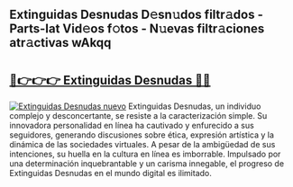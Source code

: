 ## Extinguidas Desnudas D𝚎sn𝚞dos filtr𝚊dos - Parts-Iat Vid𝚎os f𝚘tos - N𝚞evas filtr𝚊ciones atr𝚊ctivas wAkqq

# <h2><a href="http://mb6xc0g.tromn.icu/?c=Extinguidas+Desnudas">🔗👉👉👉 Extinguidas Desnudas 🔗🔗</a></h2>

[![Extinguidas Desnudas nuevo](https://i.imgur.com/pEAQMta.gif)](http://mb6xc0g.tromn.icu/?c=Extinguidas+Desnudas)
Extinguidas Desnudas, un individuo complejo y desconcertante, se resiste a la caracterización simple. Su innovadora personalidad en línea ha cautivado y enfurecido a sus seguidores, generando discusiones sobre ética, expresión artística y la dinámica de las sociedades virtuales. A pesar de la ambigüedad de sus intenciones, su huella en la cultura en línea es imborrable. Impulsado por una determinación inquebrantable y un carisma innegable, el progreso de Extinguidas Desnudas en el mundo digital es ilimitado.
